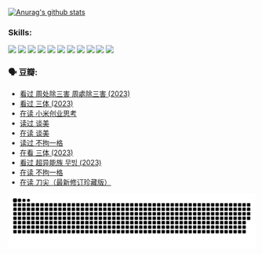 
[![Anurag's github stats](https://github-readme-stats.vercel.app/api?username=w940853815)](https://github.com/anuraghazra/github-readme-stats)

### Skills:

<code><img height="32" src="https://cdn.jsdelivr.net/npm/simple-icons@v5/icons/python.svg"></code>
<code><img height="32" src="https://cdn.jsdelivr.net/npm/simple-icons@v5/icons/javascript.svg"></code>
<code><img height="32" src="https://cdn.jsdelivr.net/npm/simple-icons@v5/icons/django.svg"></code>
<code><img height="32" src="https://cdn.jsdelivr.net/npm/simple-icons@v5/icons/flask.svg"></code>
<code><img height="32" src="https://cdn.jsdelivr.net/npm/simple-icons@v5/icons/vuetify.svg"></code>
<code><img height="32" src="https://cdn.jsdelivr.net/npm/simple-icons@v5/icons/git.svg"></code>
<code><img height="32" src="https://cdn.jsdelivr.net/npm/simple-icons@v5/icons/docker.svg"></code>
<code><img height="32" src="https://cdn.jsdelivr.net/npm/simple-icons@v5/icons/postgresql.svg"></code>
<code><img height="32" src="https://cdn.jsdelivr.net/npm/simple-icons@v5/icons/elasticsearch.svg"></code>
<code><img height="32" src="https://cdn.jsdelivr.net/npm/simple-icons@v5/icons/macos.svg"></code>
<code><img height="32" src="https://cdn.jsdelivr.net/npm/simple-icons@v5/icons/linux.svg"></code>

### 🗣 豆瓣:

<!-- DOUBAN-ACTIVITIES:START -->
- [看过 周处除三害 周處除三害‎ (2023)](https://www.douban.com/people/136069238/status/4575646701/?_i=13229078)
- [看过 三体‎ (2023)](https://www.douban.com/people/136069238/status/4574263039/?_i=13229078)
- [在读 小米创业思考](https://www.douban.com/people/136069238/status/4572047905/?_i=13229078)
- [读过 谈美](https://www.douban.com/people/136069238/status/4572047629/?_i=13229078)
- [在读 谈美](https://www.douban.com/people/136069238/status/4560861771/?_i=13229078)
- [读过 不拘一格](https://www.douban.com/people/136069238/status/4560861445/?_i=13229078)
- [在看 三体‎ (2023)](https://www.douban.com/people/136069238/status/4558185093/?_i=13229078)
- [看过 超异能族 무빙‎ (2023)](https://www.douban.com/people/136069238/status/4556824186/?_i=13229078)
- [在读 不拘一格](https://www.douban.com/people/136069238/status/4541712161/?_i=13229078)
- [在读 刀尖（最新修订珍藏版）](https://www.douban.com/people/136069238/status/4541711339/?_i=13229078)
<!-- DOUBAN-ACTIVITIES:END -->


![Snake animation](https://raw.githubusercontent.com/w940853815/w940853815/output/github-contribution-grid-snake.svg)

<!--
**w940853815/w940853815** is a ✨ _special_ ✨ repository because its `README.md` (this file) appears on your GitHub profile.

Here are some ideas to get you started:

- 🔭 I’m currently working on ...
- 🌱 I’m currently learning ...
- 👯 I’m looking to collaborate on ...
- 🤔 I’m looking for help with ...
- 💬 Ask me about ...
- 📫 How to reach me: ...
- 😄 Pronouns: ...
- ⚡ Fun fact: ...
-->
